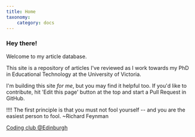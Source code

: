 ```yaml
---
title: Home
taxonomy:
    category: docs
---
```


### Hey there!

Welcome to my article database.

This site is a repository of articles I've reviewed as I work towards my PhD in Educational Technology at the University of Victoria.

I'm building this site *for me*, but you may find it helpful too. If you'd like to contribute, hit 'Edit this page' button at the top and start a Pull Request in GitHub.

!!!! The first principle is that you must not fool yourself -- and you are the easiest person to fool. ~Richard Feynman

[Coding club @Edinburgh](https://ourcodingclub.github.io/)